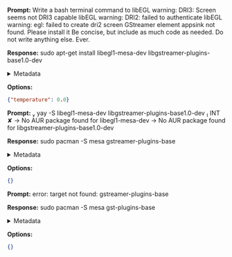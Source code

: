 **Prompt:**
Write a bash terminal command to libEGL warning: DRI3: Screen seems not DRI3 capable
libEGL warning: DRI2: failed to authenticate
libEGL warning: egl: failed to create dri2 screen
GStreamer element appsink not found. Please install it
Be concise, but include as much code as needed. Do not write anything else. Ever.


**Response:**
sudo apt-get install libegl1-mesa-dev libgstreamer-plugins-base1.0-dev

<details><summary>Metadata</summary>

- Duration: 2597 ms
- Datetime: 2023-10-18T18:17:09.456684
- Model: gpt-3.5-turbo-0613

</details>

**Options:**
```json
{"temperature": 0.0}
```

**Prompt:**
 yay -S libegl1-mesa-dev libgstreamer-plugins-base1.0-dev                                                             INT ✘ 
 -> No AUR package found for libegl1-mesa-dev
 -> No AUR package found for libgstreamer-plugins-base1.0-dev

**Response:**
sudo pacman -S mesa gstreamer-plugins-base

<details><summary>Metadata</summary>

- Duration: 1949 ms
- Datetime: 2023-10-18T18:17:54.732781
- Model: gpt-4-0613

</details>

**Options:**
```json
{}
```

**Prompt:**
error: target not found: gstreamer-plugins-base

**Response:**
sudo pacman -S mesa gst-plugins-base

<details><summary>Metadata</summary>

- Duration: 2869 ms
- Datetime: 2023-10-18T18:18:39.235241
- Model: gpt-3.5-turbo-0613

</details>

**Options:**
```json
{}
```

